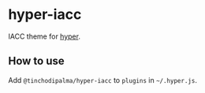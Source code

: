 # hyper-iacc

IACC theme for [hyper](https://hyper.is/).

## How to use

Add `@tinchodipalma/hyper-iacc` to `plugins` in `~/.hyper.js`.
